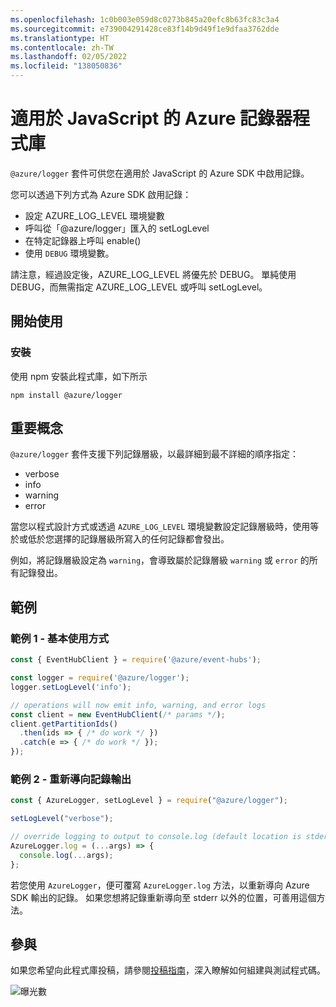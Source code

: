 ```yaml
---
ms.openlocfilehash: 1c0b003e059d8c0273b845a20efc8b63fc83c3a4
ms.sourcegitcommit: e739004291428ce83f14b9d49f1e9dfaa3762dde
ms.translationtype: HT
ms.contentlocale: zh-TW
ms.lasthandoff: 02/05/2022
ms.locfileid: "138050836"
---
```

# <a name="azure-logger-library-for-javascript"></a>適用於 JavaScript 的 Azure 記錄器程式庫

`@azure/logger` 套件可供您在適用於 JavaScript 的 Azure SDK 中啟用記錄。

您可以透過下列方式為 Azure SDK 啟用記錄：

- 設定 AZURE_LOG_LEVEL 環境變數
- 呼叫從「@azure/logger」匯入的 setLogLevel
- 在特定記錄器上呼叫 enable()
- 使用 `DEBUG` 環境變數。

請注意，經過設定後，AZURE_LOG_LEVEL 將優先於 DEBUG。 單純使用 DEBUG，而無需指定 AZURE_LOG_LEVEL 或呼叫 setLogLevel。

## <a name="getting-started"></a>開始使用

### <a name="installation"></a>安裝

使用 npm 安裝此程式庫，如下所示

```
npm install @azure/logger
```

## <a name="key-concepts"></a>重要概念

`@azure/logger` 套件支援下列記錄層級，以最詳細到最不詳細的順序指定：

- verbose
- info
- warning
- error

當您以程式設計方式或透過 `AZURE_LOG_LEVEL` 環境變數設定記錄層級時，使用等於或低於您選擇的記錄層級所寫入的任何記錄都會發出。

例如，將記錄層級設定為 `warning`，會導致屬於記錄層級 `warning` 或 `error` 的所有記錄發出。

## <a name="examples"></a>範例

### <a name="example-1---basic-usage"></a>範例 1 - 基本使用方式

```js
const { EventHubClient } = require('@azure/event-hubs');

const logger = require('@azure/logger');
logger.setLogLevel('info');

// operations will now emit info, warning, and error logs
const client = new EventHubClient(/* params */);
client.getPartitionIds()
  .then(ids => { /* do work */ })
  .catch(e => { /* do work */ });
});
```

### <a name="example-2---redirect-log-output"></a>範例 2 - 重新導向記錄輸出

```js
const { AzureLogger, setLogLevel } = require("@azure/logger");

setLogLevel("verbose");

// override logging to output to console.log (default location is stderr)
AzureLogger.log = (...args) => {
  console.log(...args);
};
```

若您使用 `AzureLogger`，便可覆寫 `AzureLogger.log` 方法，以重新導向 Azure SDK 輸出的記錄。 如果您想將記錄重新導向至 stderr 以外的位置，可善用這個方法。

## <a name="contributing"></a>參與

如果您希望向此程式庫投稿，請參閱[投稿指南](https://github.com/Azure/azure-sdk-for-js/blob/master/CONTRIBUTING.md)，深入瞭解如何組建與測試程式碼。

![曝光數](https://azure-sdk-impressions.azurewebsites.net/api/impressions/azure-sdk-for-js%2Fsdk%2Fcore%2Flogger%2FREADME.png)
